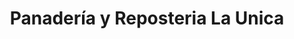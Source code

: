 ---
title: "Panadería y Reposteria La Unica"
url: /ulloa/panaderia-y-reposteria-la-unica/
shop: panadería
---
